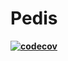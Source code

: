 # Pedis
**[![codecov](https://codecov.io/gh/OliveLover/pedis/graph/badge.svg?token=FVW2D6DMXC)](https://codecov.io/gh/OliveLover/pedis)**

